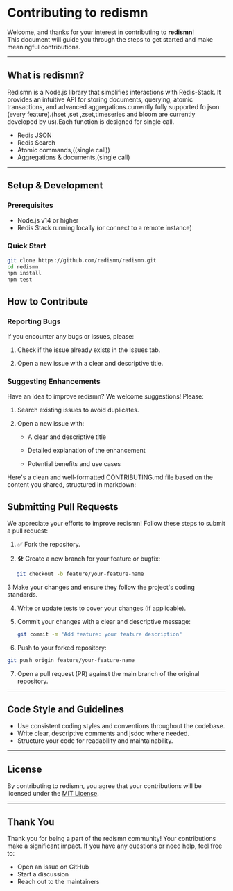 # Contributing to redismn

Welcome, and thanks for your interest in contributing to **redismn**!   
This document will guide you through the steps to get started and make meaningful contributions.

---

##  What is redismn?

Redismn is a Node.js library that simplifies interactions with Redis-Stack. It provides an intuitive API for storing documents, querying, atomic transactions, and advanced aggregations.currently fully supported fo json (every feature).(hset ,set ,zset,timeseries and bloom are currently developed by us).Each function is designed for single call.

- Redis JSON
- Redis Search
- Atomic commands,((single call))
- Aggregations & documents,(single call)

---

## Setup & Development

### Prerequisites

- Node.js v14 or higher
- Redis Stack running locally (or connect to a remote instance)

### Quick Start

```bash
git clone https://github.com/redismn/redismn.git
cd redismn
npm install
npm test
```

## How to Contribute

### Reporting Bugs
If you encounter any bugs or issues, please:

1. Check if the issue already exists in the Issues tab.

2. Open a new issue with a clear and descriptive title.


### Suggesting Enhancements

Have an idea to improve redismn? We welcome suggestions! Please:

1. Search existing issues to avoid duplicates.

2. Open a new issue with:

   - A clear and descriptive title

   - Detailed explanation of the enhancement

   - Potential benefits and use cases

Here's a clean and well-formatted CONTRIBUTING.md file based on the content you shared, structured in markdown:




##  Submitting Pull Requests

We appreciate your efforts to improve redismn! Follow these steps to submit a pull request:

1. ✅ Fork the repository.

2. 🛠️ Create a new branch for your feature or bugfix:

```bash
   git checkout -b feature/your-feature-name
````

3 Make your changes and ensure they follow the project's coding standards.

4. Write or update tests to cover your changes (if applicable).

5. Commit your changes with a clear and descriptive message:

   ```bash
   git commit -m "Add feature: your feature description"
   ```

6.  Push to your forked repository:

   ```bash
   git push origin feature/your-feature-name
   ```

7.  Open a pull request (PR) against the main branch of the original repository.

---

## Code Style and Guidelines

* Use consistent coding styles and conventions throughout the codebase.
* Write clear, descriptive comments and jsdoc where needed.
* Structure your code for readability and maintainability.

---

##  License

By contributing to redismn, you agree that your contributions will be licensed under the [MIT License](LICENSE).

---

##  Thank You

Thank you for being a part of the redismn community!
Your contributions make a significant impact. If you have any questions or need help, feel free to:

* Open an issue on GitHub
* Start a discussion
* Reach out to the maintainers


